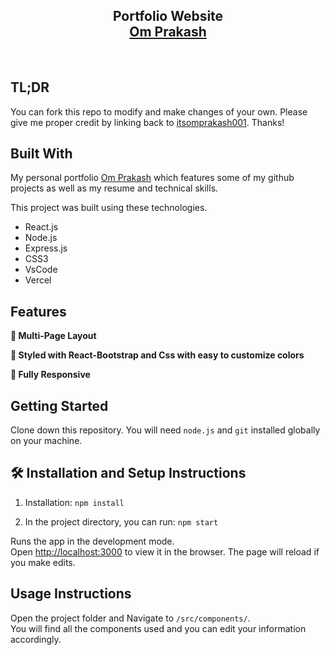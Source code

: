 <h2 align="center">
  Portfolio Website<br/>
  <a href="https://https://my-portfolio-tan-one-66.vercel.app//" target="_blank">Om Prakash</a>
</h2>


<br/>



## TL;DR

You can fork this repo to modify and make changes of your own. Please give me proper credit by linking back to [itsomprakash001](https://github.com/itsomprakash001/My-Portfolio). Thanks!

## Built With

My personal portfolio <a href="https://soumyajit.vercel.app/" target="_blank">Om Prakash</a> which features some of my github projects as well as my resume and technical skills.<br/>

This project was built using these technologies.

- React.js
- Node.js
- Express.js
- CSS3
- VsCode
- Vercel

## Features

**📖 Multi-Page Layout**

**🎨 Styled with React-Bootstrap and Css with easy to customize colors**

**📱 Fully Responsive**

## Getting Started

Clone down this repository. You will need `node.js` and `git` installed globally on your machine.

## 🛠 Installation and Setup Instructions

1. Installation: `npm install`

2. In the project directory, you can run: `npm start`

Runs the app in the development mode.\
Open [http://localhost:3000](http://localhost:3000) to view it in the browser.
The page will reload if you make edits.

## Usage Instructions

Open the project folder and Navigate to `/src/components/`. <br/>
You will find all the components used and you can edit your information accordingly.

